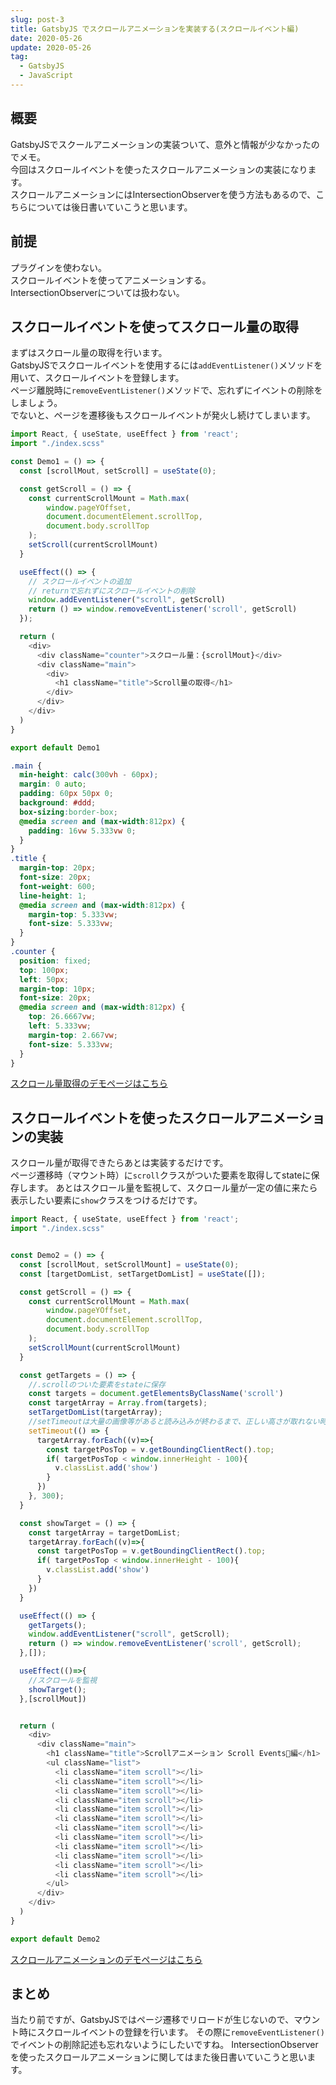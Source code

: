 ```yaml
---
slug: post-3
title: GatsbyJS でスクロールアニメーションを実装する(スクロールイベント編)
date: 2020-05-26
update: 2020-05-26
tag:
  - GatsbyJS
  - JavaScript
---
```


## 概要
GatsbyJSでスクールアニメーションの実装ついて、意外と情報が少なかったのでメモ。  
今回はスクロールイベントを使ったスクロールアニメーションの実装になります。  
スクロールアニメーションにはIntersectionObserverを使う方法もあるので、こちらについては後日書いていこうと思います。

## 前提
プラグインを使わない。  
スクロールイベントを使ってアニメーションする。  
IntersectionObserverについては扱わない。

## スクロールイベントを使ってスクロール量の取得
まずはスクロール量の取得を行います。  
GatsbyJSでスクロールイベントを使用するには`addEventListener()`メソッドを用いて、スクロールイベントを登録します。  
ページ離脱時に`removeEventListener()`メソッドで、忘れずにイベントの削除をしましょう。  
でないと、ページを遷移後もスクロールイベントが発火し続けてしまいます。


```js:title=index.js
import React, { useState, useEffect } from 'react';
import "./index.scss"

const Demo1 = () => {
  const [scrollMout, setScroll] = useState(0);

  const getScroll = () => {
    const currentScrollMount = Math.max(
        window.pageYOffset,
        document.documentElement.scrollTop,
        document.body.scrollTop
    );
    setScroll(currentScrollMount)
  }

  useEffect(() => {
    // スクロールイベントの追加
    // returnで忘れずにスクロールイベントの削除
    window.addEventListener("scroll", getScroll)
    return () => window.removeEventListener('scroll', getScroll)
  });

  return (
    <div>
      <div className="counter">スクロール量：{scrollMout}</div>
      <div className="main">
        <div>
          <h1 className="title">Scroll量の取得</h1>
        </div>
      </div>
    </div>
  )
}

export default Demo1
```

```scss:title=index.scss
.main {
  min-height: calc(300vh - 60px);
  margin: 0 auto;
  padding: 60px 50px 0;
  background: #ddd;
  box-sizing:border-box;
  @media screen and (max-width:812px) {
    padding: 16vw 5.333vw 0;
  }
}
.title {
  margin-top: 20px;
  font-size: 20px;
  font-weight: 600;
  line-height: 1;
  @media screen and (max-width:812px) {
    margin-top: 5.333vw;
    font-size: 5.333vw;
  }
}
.counter {
  position: fixed;
  top: 100px;
  left: 50px;
  margin-top: 10px;
  font-size: 20px;
  @media screen and (max-width:812px) {
    top: 26.6667vw;
    left: 5.333vw;
    margin-top: 2.667vw;
    font-size: 5.333vw;
  }
}
```


[スクロール量取得のデモページはこちら](https://codeclip.netlify.app/demo/demo-1/)

## スクロールイベントを使ったスクロールアニメーションの実装
スクロール量が取得できたらあとは実装するだけです。  
ページ遷移時（マウント時）に`scroll`クラスがついた要素を取得してstateに保存します。 
あとはスクロール量を監視して、スクロール量が一定の値に来たら表示したい要素に`show`クラスをつけるだけです。

```js:title=index-2.js
import React, { useState, useEffect } from 'react';
import "./index.scss"


const Demo2 = () => {
  const [scrollMout, setScrollMount] = useState(0);
  const [targetDomList, setTargetDomList] = useState([]);

  const getScroll = () => {
    const currentScrollMount = Math.max(
        window.pageYOffset,
        document.documentElement.scrollTop,
        document.body.scrollTop
    );
    setScrollMount(currentScrollMount)
  }

  const getTargets = () => {
    //.scrollのついた要素をstateに保存
    const targets = document.getElementsByClassName('scroll')
    const targetArray = Array.from(targets);
    setTargetDomList(targetArray);
    //setTimeoutは大量の画像等があると読み込みが終わるまで、正しい高さが取れない時があるのでその保険
    setTimeout(() => {
      targetArray.forEach((v)=>{
        const targetPosTop = v.getBoundingClientRect().top;
        if( targetPosTop < window.innerHeight - 100){
          v.classList.add('show')
        }
      })
    }, 300);
  }

  const showTarget = () => {
    const targetArray = targetDomList;
    targetArray.forEach((v)=>{
      const targetPosTop = v.getBoundingClientRect().top;
      if( targetPosTop < window.innerHeight - 100){
        v.classList.add('show')
      }
    })
  }

  useEffect(() => {
    getTargets();
    window.addEventListener("scroll", getScroll);
    return () => window.removeEventListener('scroll', getScroll);
  },[]);

  useEffect(()=>{
    //スクロールを監視
    showTarget();
  },[scrollMout])


  return (
    <div>
      <div className="main">
        <h1 className="title">Scrollアニメーション Scroll Events編</h1>
        <ul className="list">
          <li className="item scroll"></li>
          <li className="item scroll"></li>
          <li className="item scroll"></li>
          <li className="item scroll"></li>
          <li className="item scroll"></li>
          <li className="item scroll"></li>
          <li className="item scroll"></li>
          <li className="item scroll"></li>
          <li className="item scroll"></li>
          <li className="item scroll"></li>
          <li className="item scroll"></li>
          <li className="item scroll"></li>
        </ul>
      </div>
    </div>
  )
}

export default Demo2
```

[スクロールアニメーションのデモページはこちら](https://codeclip.netlify.app/demo/demo-1/index-2)

## まとめ
当たり前ですが、GatsbyJSではページ遷移でリロードが生じないので、マウント時にスクロールイベントの登録を行います。 
その際に`removeEventListener()`でイベントの削除記述も忘れないようにしたいですね。
IntersectionObserverを使ったスクロールアニメーションに関してはまた後日書いていこうと思います。
